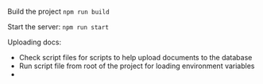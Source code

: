 Build the project
`npm run build`

Start the server:
`npm run start`

Uploading docs: 
- Check script files for scripts to help upload documents to the database
- Run script file from root of the project for loading environment variables
- 